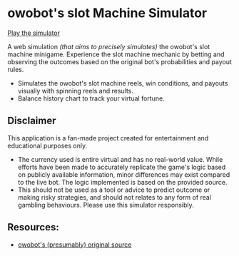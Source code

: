 # owobot's slot Machine Simulator

[Play the simulator](https://ad1107.github.io/owo-slots-sim/)

A web simulation *(that aims to precisely simulates)* the owobot's slot machine minigame. Experience the slot machine mechanic by betting and observing the outcomes based on the original bot's probabilities and payout rules. 

* Simulates the owobot's slot machine reels, win conditions, and payouts visually with spinning reels and results.
* Balance history chart to track your virtual fortune.

## Disclaimer

This application is a fan-made project created for entertainment and educational purposes only.
- The currency used is entire virtual and has no real-world value.  While efforts have been made to accurately replicate the game's logic based on publicly available information, minor differences may exist compared to the live bot. The logic implemented is based on the provided source.
- This should not be used as a tool or advice to predict outcome or making risky strategies, and should not relates to any form of real gambling behaviours.
Please use this simulator responsibly. 

## Resources:
- [owobot's (presumably) original source](https://github.com/ChristopherBThai/Discord-OwO-Bot/blob/master/src/commands/commandList/gamble/slots.js)
